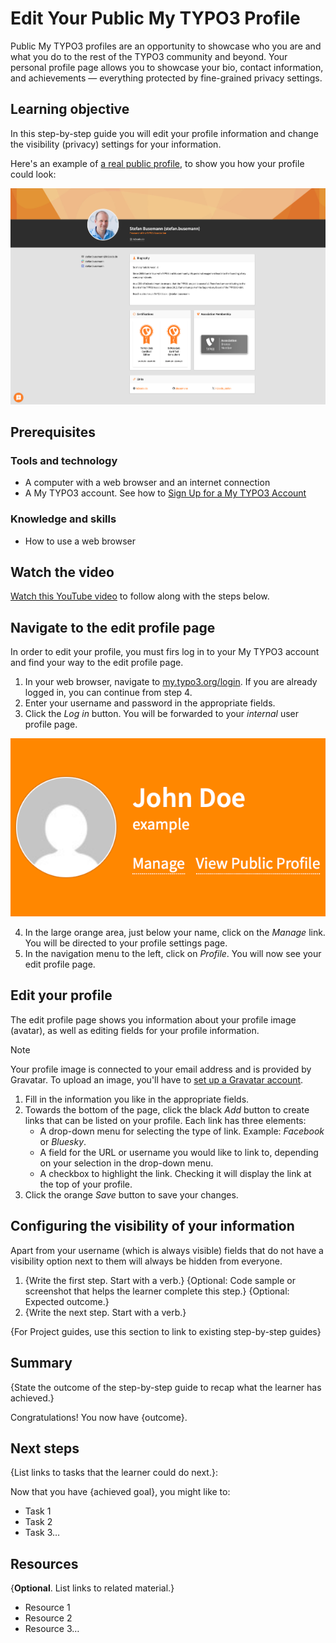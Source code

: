 # Edit Your Public My TYPO3 Profile

<!-- #Beginner @mabolek -->

Public My TYPO3 profiles are an opportunity to showcase who you are and what you do to the rest of the TYPO3 community and beyond. Your personal profile page allows you to showcase your bio, contact information, and achievements — everything protected by fine-grained privacy settings.

## Learning objective

In this step-by-step guide you will edit your profile information and change the visibility (privacy) settings for your information.

Here's an example of [a real public profile](https://my.typo3.org/u/stefan.busemann), to show you how your profile could look:

![Profile page with a persons photo, contact info, and biography. Two certification badges for TYPO3 CMS and an association membership badge are displayed. There are also social media links and an email icon.](Images/EditYourPublicMyTypo3Profile/ExamplePublicProfile.png)

## Prerequisites

### Tools and technology

* A computer with a web browser and an internet connection
* A My TYPO3 account. See how to [Sign Up for a My TYPO3 Account](SignUpForAMyTypo3Account.md)

### Knowledge and skills

* How to use a web browser

## Watch the video

[Watch this YouTube video](https://www.youtube.com/watch?v=oOqLihcwmDg) to follow along with the steps below.

## Navigate to the edit profile page

In order to edit your profile, you must firs log in to your My TYPO3 account and find your way to the edit profile page.

1. In your web browser, navigate to [my.typo3.org/login](http://my.typo3.org/login). If you are already logged in, you can continue from step 4.
2. Enter your username and password in the appropriate fields.
3. Click the *Log in* button. You will be forwarded to your *internal* user profile page.

![An orange profile page mockup with a gray silhouette of a person. The text reads: John Doe, example, Manage, View Public Profile.](Images/EditYourPublicMyTypo3Profile/InternalProfileManageLink.png)

4. In the large orange area, just below your name, click on the *Manage* link. You will be directed to your profile settings page.
5. In the navigation menu to the left, click on *Profile*. You will now see your edit profile page.

## Edit your profile

The edit profile page shows you information about your profile image (avatar), as well as editing fields for your profile information.

> [!NOTE]
> Your profile image is connected to your email address and is provided by Gravatar. To upload an image, you'll have to  [set up a Gravatar account](https://gravatar.com/connect).

1. Fill in the information you like in the appropriate fields.
2. Towards the bottom of the page, click the black *Add* button to create links that can be listed on your profile. Each link has three elements:
   * A drop-down menu for selecting the type of link. Example: *Facebook* or *Bluesky*.
   * A field for the URL or username you would like to link to, depending on your selection in the drop-down menu.
   * A checkbox to highlight the link. Checking it will display the link at the top of your profile.
3. Click the orange *Save* button to save your changes.

## Configuring the visibility of your information

Apart from your username (which is always visible) fields that do not have a visibility option next to them will always be hidden from everyone.

1. {Write the first step. Start with a verb.}
   {Optional: Code sample or screenshot that helps the learner complete this step.}
   {Optional: Expected outcome.}
2. {Write the next step. Start with a verb.}

{For Project guides, use this section to link to existing step-by-step guides}

## Summary

{State the outcome of the step-by-step guide to recap what the learner has achieved.}

Congratulations! You now have {outcome}.

## Next steps

{List links to tasks that the learner could do next.}:

Now that you have {achieved goal}, you might like to:

* Task 1
* Task 2
* Task 3…

## Resources

{**Optional**. List links to related material.}

* Resource 1
* Resource 2
* Resource 3…
